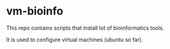 # vm-bioinfo

This repo contains scripts that install lot of bioinformatics tools.

It is used to configure virtual machines (ubuntu so far).
